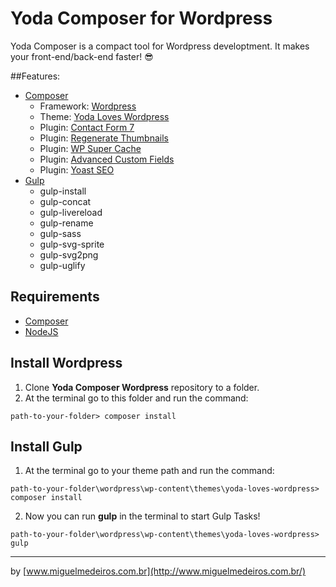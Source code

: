 # Yoda Composer for Wordpress
Yoda Composer is a compact tool for Wordpress developtment.
It makes your front-end/back-end faster! :sunglasses:

##Features:
* [Composer](https://getcomposer.org/)
  * Framework: [Wordpress](https://wordpress.org/) 
  * Theme: [Yoda Loves Wordpress](https://github.com/MiguelMedeiros/yoda-loves-wordpress)
  * Plugin: [Contact Form 7](https://wordpress.org/plugins/contact-form-7/)
  * Plugin: [Regenerate Thumbnails](https://wordpress.org/plugins/regenerate-thumbnails/)
  * Plugin: [WP Super Cache](https://wordpress.org/plugins/wp-super-cache/)
  * Plugin: [Advanced Custom Fields](https://wordpress.org/plugins/advanced-custom-fields/)
  * Plugin: [Yoast SEO](https://wordpress.org/plugins/wordpress-seo/)
* [Gulp](http://gulpjs.com/)
  * gulp-install
  * gulp-concat
  * gulp-livereload
  * gulp-rename
  * gulp-sass
  * gulp-svg-sprite
  * gulp-svg2png
  * gulp-uglify

## Requirements
* [Composer](https://getcomposer.org/)
* [NodeJS](https://nodejs.org/)

## Install Wordpress
1. Clone __Yoda Composer Wordpress__ repository to a folder.
2. At the terminal go to this folder and run the command: 

  ```
path-to-your-folder> composer install
  ```

## Install Gulp
1. At the terminal go to your theme path and run the command:

  ```
path-to-your-folder\wordpress\wp-content\themes\yoda-loves-wordpress> composer install
  ```
2. Now you can run __gulp__ in the terminal to start Gulp Tasks!

  ```
path-to-your-folder\wordpress\wp-content\themes\yoda-loves-wordpress> gulp
  ```
  
***
by [www.miguelmedeiros.com.br](http://www.miguelmedeiros.com.br/)
